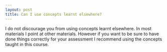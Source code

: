 ```yaml
---
layout: post
title: Can I use concepts learnt elsewhere?
---
```


I do not discourage you from using concepts learnt elsewhere. In most
materials I point at other materials. However if you want to be sure to have
done things correctly for your assessment I recommend using the concepts
taught in this course.
